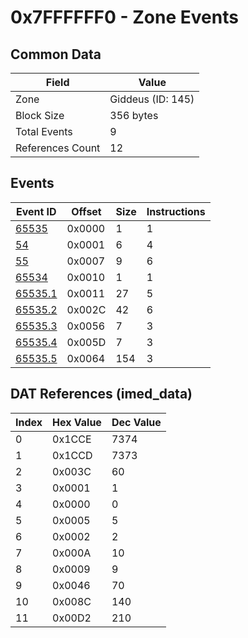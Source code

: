 # 0x7FFFFFF0 - Zone Events

## Common Data

| Field            | Value             |
|------------------|-------------------|
| Zone             | Giddeus (ID: 145) |
| Block Size       | 356 bytes         |
| Total Events     | 9                 |
| References Count | 12                |

## Events

| Event ID                | Offset   |   Size |   Instructions |
|-------------------------|----------|--------|----------------|
| [65535](./65535.md)     | 0x0000   |      1 |              1 |
| [54](./54.md)           | 0x0001   |      6 |              4 |
| [55](./55.md)           | 0x0007   |      9 |              6 |
| [65534](./65534.md)     | 0x0010   |      1 |              1 |
| [65535.1](./65535.1.md) | 0x0011   |     27 |              5 |
| [65535.2](./65535.2.md) | 0x002C   |     42 |              6 |
| [65535.3](./65535.3.md) | 0x0056   |      7 |              3 |
| [65535.4](./65535.4.md) | 0x005D   |      7 |              3 |
| [65535.5](./65535.5.md) | 0x0064   |    154 |              3 |

## DAT References (imed_data)

|   Index | Hex Value   |   Dec Value |
|---------|-------------|-------------|
|       0 | 0x1CCE      |        7374 |
|       1 | 0x1CCD      |        7373 |
|       2 | 0x003C      |          60 |
|       3 | 0x0001      |           1 |
|       4 | 0x0000      |           0 |
|       5 | 0x0005      |           5 |
|       6 | 0x0002      |           2 |
|       7 | 0x000A      |          10 |
|       8 | 0x0009      |           9 |
|       9 | 0x0046      |          70 |
|      10 | 0x008C      |         140 |
|      11 | 0x00D2      |         210 |
